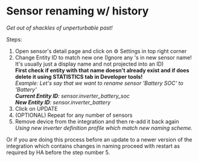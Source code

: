 # Sensor renaming w/ history

_Get out of shackles of unperturbable past!_

Steps: 
1. Open sensor's detail page and click on ⚙️ Settings in top right corner
2. Change Entity ID to match new one (Ignore any 's in new sensor name! It's usually just a display name and not projected into an ID)  
**First check if entity with that name doesn't already exist and if does delete it using STATISTICS tab in Developer tools!**  
_Example: Let's say that we want to rename sensor 'Battery SOC' to 'Battery'_  
_**Current Entity ID**: sensor.inverter_battery_soc_  
_**New Entity ID**: sensor.inverter_battery_
3. Click on UPDATE
4. (OPTIONAL) Repeat for any number of sensors
5. Remove device from the integration and then re-add it back again  
_Using new inverter definition profile which match new naming scheme._

Or if you are doing this process before an update to a newer version of the integration which contains changes in naming proceed with restart as required by HA before the step number 5.